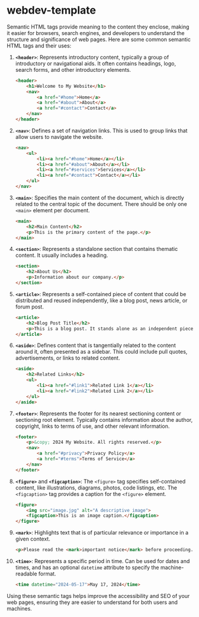 # webdev-template
Semantic HTML tags provide meaning to the content they enclose, making it easier for browsers, search engines, and developers to understand the structure and significance of web pages. Here are some common semantic HTML tags and their uses:

1. **`<header>`**: Represents introductory content, typically a group of introductory or navigational aids. It often contains headings, logo, search forms, and other introductory elements.

    ```html
    <header>
        <h1>Welcome to My Website</h1>
        <nav>
            <a href="#home">Home</a>
            <a href="#about">About</a>
            <a href="#contact">Contact</a>
        </nav>
    </header>
    ```

2. **`<nav>`**: Defines a set of navigation links. This is used to group links that allow users to navigate the website.

    ```html
    <nav>
        <ul>
            <li><a href="#home">Home</a></li>
            <li><a href="#about">About</a></li>
            <li><a href="#services">Services</a></li>
            <li><a href="#contact">Contact</a></li>
        </ul>
    </nav>
    ```

3. **`<main>`**: Specifies the main content of the document, which is directly related to the central topic of the document. There should be only one `<main>` element per document.

    ```html
    <main>
        <h2>Main Content</h2>
        <p>This is the primary content of the page.</p>
    </main>
    ```

4. **`<section>`**: Represents a standalone section that contains thematic content. It usually includes a heading.

    ```html
    <section>
        <h2>About Us</h2>
        <p>Information about our company.</p>
    </section>
    ```

5. **`<article>`**: Represents a self-contained piece of content that could be distributed and reused independently, like a blog post, news article, or forum post.

    ```html
    <article>
        <h2>Blog Post Title</h2>
        <p>This is a blog post. It stands alone as an independent piece of content.</p>
    </article>
    ```

6. **`<aside>`**: Defines content that is tangentially related to the content around it, often presented as a sidebar. This could include pull quotes, advertisements, or links to related content.

    ```html
    <aside>
        <h2>Related Links</h2>
        <ul>
            <li><a href="#link1">Related Link 1</a></li>
            <li><a href="#link2">Related Link 2</a></li>
        </ul>
    </aside>
    ```

7. **`<footer>`**: Represents the footer for its nearest sectioning content or sectioning root element. Typically contains information about the author, copyright, links to terms of use, and other relevant information.

    ```html
    <footer>
        <p>&copy; 2024 My Website. All rights reserved.</p>
        <nav>
            <a href="#privacy">Privacy Policy</a>
            <a href="#terms">Terms of Service</a>
        </nav>
    </footer>
    ```

8. **`<figure>`** and **`<figcaption>`**: The `<figure>` tag specifies self-contained content, like illustrations, diagrams, photos, code listings, etc. The `<figcaption>` tag provides a caption for the `<figure>` element.

    ```html
    <figure>
        <img src="image.jpg" alt="A descriptive image">
        <figcaption>This is an image caption.</figcaption>
    </figure>
    ```

9. **`<mark>`**: Highlights text that is of particular relevance or importance in a given context.

    ```html
    <p>Please read the <mark>important notice</mark> before proceeding.</p>
    ```

10. **`<time>`**: Represents a specific period in time. Can be used for dates and times, and has an optional `datetime` attribute to specify the machine-readable format.

    ```html
    <time datetime="2024-05-17">May 17, 2024</time>
    ```

Using these semantic tags helps improve the accessibility and SEO of your web pages, ensuring they are easier to understand for both users and machines.
